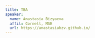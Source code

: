 ```yaml
---
title: TBA
speaker:
  name: Anastasia Bizyaeva
  affil: Cornell, MAE
  url: https://anastasiabzv.github.io/
---
```


